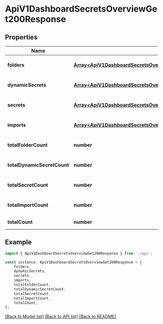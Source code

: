 # ApiV1DashboardSecretsOverviewGet200Response


## Properties

Name | Type | Description | Notes
------------ | ------------- | ------------- | -------------
**folders** | [**Array&lt;ApiV1DashboardSecretsOverviewGet200ResponseFoldersInner&gt;**](ApiV1DashboardSecretsOverviewGet200ResponseFoldersInner.md) |  | [optional] [default to undefined]
**dynamicSecrets** | [**Array&lt;ApiV1DashboardSecretsOverviewGet200ResponseDynamicSecretsInner&gt;**](ApiV1DashboardSecretsOverviewGet200ResponseDynamicSecretsInner.md) |  | [optional] [default to undefined]
**secrets** | [**Array&lt;ApiV1DashboardSecretsOverviewGet200ResponseSecretsInner&gt;**](ApiV1DashboardSecretsOverviewGet200ResponseSecretsInner.md) |  | [optional] [default to undefined]
**imports** | [**Array&lt;ApiV1DashboardSecretsOverviewGet200ResponseImportsInner&gt;**](ApiV1DashboardSecretsOverviewGet200ResponseImportsInner.md) |  | [optional] [default to undefined]
**totalFolderCount** | **number** |  | [optional] [default to undefined]
**totalDynamicSecretCount** | **number** |  | [optional] [default to undefined]
**totalSecretCount** | **number** |  | [optional] [default to undefined]
**totalImportCount** | **number** |  | [optional] [default to undefined]
**totalCount** | **number** |  | [default to undefined]

## Example

```typescript
import { ApiV1DashboardSecretsOverviewGet200Response } from './api';

const instance: ApiV1DashboardSecretsOverviewGet200Response = {
    folders,
    dynamicSecrets,
    secrets,
    imports,
    totalFolderCount,
    totalDynamicSecretCount,
    totalSecretCount,
    totalImportCount,
    totalCount,
};
```

[[Back to Model list]](../README.md#documentation-for-models) [[Back to API list]](../README.md#documentation-for-api-endpoints) [[Back to README]](../README.md)
